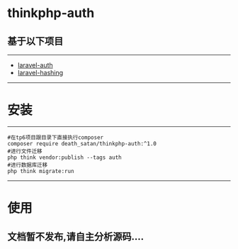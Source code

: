 # thinkphp-auth
## 基于以下项目

---
- [laravel-auth](https://github.com/illuminate/auth)
- [laravel-hashing](https://github.com/illuminate/hashing)
---

# 安装

---
```shell
#在tp6项目跟目录下直接执行composer
composer require death_satan/thinkphp-auth:^1.0
#进行文件迁移
php think vendor:publish --tags auth
#进行数据库迁移
php think migrate:run
```
---

# 使用
## 文档暂不发布,请自主分析源码....